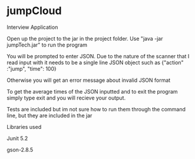 # jumpCloud
Interview Application

Open up the project to the jar in the project folder. 
Use "java -jar jumpTech.jar" to run the program

You will be prompted to enter JSON. Due to the nature of the scanner that 
I read input with it needs to be a single line JSON object such as {"action" :"jump", "time": 100}

Otherwise you will get an error message about invalid JSON format

To get the average times of the JSON inputted and to exit the program simply type exit and you will recieve your output.

Tests are included but im not sure how to run them through the command line, but they are included in the jar

Libraries used 

Junit 5.2

gson-2.8.5

